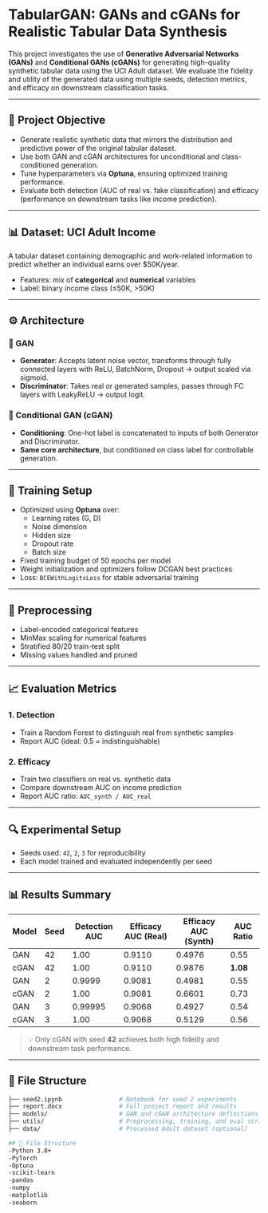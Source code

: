 # TabularGAN: GANs and cGANs for Realistic Tabular Data Synthesis

This project investigates the use of **Generative Adversarial Networks (GANs)** and **Conditional GANs (cGANs)** for generating high-quality synthetic tabular data using the UCI Adult dataset. We evaluate the fidelity and utility of the generated data using multiple seeds, detection metrics, and efficacy on downstream classification tasks.

---

## 🧠 Project Objective

- Generate realistic synthetic data that mirrors the distribution and predictive power of the original tabular dataset.
- Use both GAN and cGAN architectures for unconditional and class-conditioned generation.
- Tune hyperparameters via **Optuna**, ensuring optimized training performance.
- Evaluate both detection (AUC of real vs. fake classification) and efficacy (performance on downstream tasks like income prediction).

---

## 📊 Dataset: UCI Adult Income

A tabular dataset containing demographic and work-related information to predict whether an individual earns over $50K/year.

- Features: mix of **categorical** and **numerical** variables
- Label: binary income class (≤50K, >50K)

---

## ⚙️ Architecture

### 🔁 GAN

- **Generator**: Accepts latent noise vector, transforms through fully connected layers with ReLU, BatchNorm, Dropout → output scaled via sigmoid.
- **Discriminator**: Takes real or generated samples, passes through FC layers with LeakyReLU → output logit.

### 🔄 Conditional GAN (cGAN)

- **Conditioning**: One-hot label is concatenated to inputs of both Generator and Discriminator.
- **Same core architecture**, but conditioned on class label for controllable generation.

---

## 🧪 Training Setup

- Optimized using **Optuna** over:
  - Learning rates (G, D)
  - Noise dimension
  - Hidden size
  - Dropout rate
  - Batch size
- Fixed training budget of 50 epochs per model
- Weight initialization and optimizers follow DCGAN best practices
- Loss: `BCEWithLogitsLoss` for stable adversarial training

---

## 🧮 Preprocessing

- Label-encoded categorical features
- MinMax scaling for numerical features
- Stratified 80/20 train-test split
- Missing values handled and pruned

---

## 📈 Evaluation Metrics

### 1. **Detection**
- Train a Random Forest to distinguish real from synthetic samples
- Report AUC (ideal: 0.5 = indistinguishable)

### 2. **Efficacy**
- Train two classifiers on real vs. synthetic data
- Compare downstream AUC on income prediction
- Report AUC ratio: `AUC_synth / AUC_real`

---

## 🔍 Experimental Setup

- Seeds used: `42`, `2`, `3` for reproducibility
- Each model trained and evaluated independently per seed

---

## 📊 Results Summary

| Model | Seed | Detection AUC | Efficacy AUC (Real) | Efficacy AUC (Synth) | AUC Ratio |
|-------|------|----------------|---------------------|----------------------|-----------|
| GAN   | 42   | 1.00           | 0.9110              | 0.4976               | 0.55      |
| cGAN  | 42   | 1.00           | 0.9110              | 0.9876               | **1.08**  |
| GAN   | 2    | 0.9999         | 0.9081              | 0.4981               | 0.55      |
| cGAN  | 2    | 1.00           | 0.9081              | 0.6601               | 0.73      |
| GAN   | 3    | 0.99995        | 0.9068              | 0.4927               | 0.54      |
| cGAN  | 3    | 1.00           | 0.9068              | 0.5129               | 0.56      |

> 💡 Only cGAN with seed **42** achieves both high fidelity and downstream task performance.

---

## 💾 File Structure

```bash
├── seed2.ipynb                # Notebook for seed 2 experiments
├── report.docx                # Full project report and results
├── models/                    # GAN and cGAN architecture definitions
├── utils/                     # Preprocessing, training, and eval scripts
├── data/                      # Processed Adult dataset (optional)

## 💾 File Structure
-Python 3.8+
-PyTorch
-Optuna
-scikit-learn
-pandas
-numpy
-matplotlib
-seaborn


